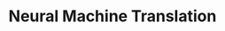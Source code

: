 ---
title: "Neural Machine Translation"
shortDescription: "Advanced translation systems between Kurdish and major world languages"
description: "Development of sophisticated neural machine translation systems that understand Kurdish's complex morphology and dialectal variations. Our transformer-based models incorporate morphological awareness and cultural context to provide accurate translations between Kurdish and English, Arabic, Turkish, and Persian."
icon: "fa-language"
status: "active"
startDate: "2021-09-01"
paperIds: [2]
datasetIds: [3, 4]
technologies: ["Transformer", "Neural Networks", "Morphological Analysis", "Attention Mechanisms"]
applications: ["Cross-cultural Communication", "Content Localization", "Academic Translation"]
team: ["fatima-hassan", "sara-ahmed"]
funding: "European Union Horizon Research Grant"
publications: 1
datasets: 2
draft: false
--- 